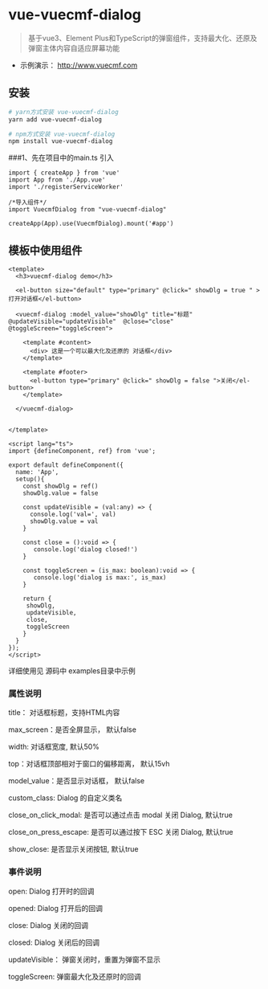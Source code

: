 # vue-vuecmf-dialog

> 基于vue3、Element Plus和TypeScript的弹窗组件，支持最大化、还原及弹窗主体内容自适应屏幕功能

- 示例演示： http://www.vuecmf.com

## 安装

``` bash
# yarn方式安装 vue-vuecmf-dialog
yarn add vue-vuecmf-dialog

# npm方式安装 vue-vuecmf-dialog
npm install vue-vuecmf-dialog
```

###1、先在项目中的main.ts 引入
```
import { createApp } from 'vue'
import App from './App.vue'
import './registerServiceWorker'

/*导入组件*/
import VuecmfDialog from "vue-vuecmf-dialog"

createApp(App).use(VuecmfDialog).mount('#app')
```

## 模板中使用组件

```
<template>
  <h3>vuecmf-dialog demo</h3>

  <el-button size="default" type="primary" @click=" showDlg = true " >打开对话框</el-button>

  <vuecmf-dialog :model_value="showDlg" title="标题"  @updateVisible="updateVisible"  @close="close" @toggleScreen="toggleScreen">

    <template #content>
      <div> 这是一个可以最大化及还原的 对话框</div>
    </template>

    <template #footer>
      <el-button type="primary" @click=" showDlg = false ">关闭</el-button>
    </template>

  </vuecmf-dialog>


</template>

<script lang="ts">
import {defineComponent, ref} from 'vue';

export default defineComponent({
  name: 'App',
  setup(){
    const showDlg = ref()
    showDlg.value = false

    const updateVisible = (val:any) => {
      console.log('val=', val)
      showDlg.value = val
    }

    const close = ():void => {
       console.log('dialog closed!')
    }
    
    const toggleScreen = (is_max: boolean):void => {
       console.log('dialog is max:', is_max)
    }

    return {
     showDlg,
     updateVisible,
     close,
     toggleScreen
    }
  }
});
</script>

```
详细使用见 源码中 examples目录中示例

### 属性说明

title： 对话框标题，支持HTML内容

max_screen：是否全屏显示， 默认false

width: 对话框宽度, 默认50%

top：对话框顶部相对于窗口的偏移距离， 默认15vh

model_value：是否显示对话框， 默认false

custom_class: Dialog 的自定义类名

close_on_click_modal: 是否可以通过点击 modal 关闭 Dialog, 默认true

close_on_press_escape: 是否可以通过按下 ESC 关闭 Dialog, 默认true

show_close: 是否显示关闭按钮, 默认true

### 事件说明

open: Dialog 打开时的回调

opened: Dialog 打开后的回调

close: Dialog 关闭的回调

closed: Dialog 关闭后的回调

updateVisible： 弹窗关闭时，重置为弹窗不显示

toggleScreen: 弹窗最大化及还原时的回调



